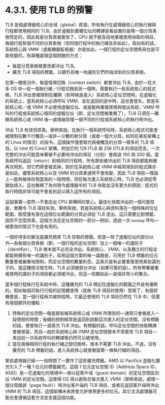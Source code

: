 # 4.3.1. 使用 TLB 的預警

TLB 是個處理器核心的全域（global）資源。所有執行在處理器核心的執行緒與行程都使用相同的 TLB。由於虛擬到實體位址的轉譯是看設置的是哪一個分頁表樹而定的，因此若是分頁表被更改了，CPU 就不能盲目地重複使用快取的項目。每個行程有個不同的分頁表樹（但同個行程中的執行緒並非如此）。假如有的話，系統核心與 VMM（虛擬機器監視器）亦是如此。一個行程的定址空間佈局也是可能改變的。有兩種處理這個問題的方式：

* 每當分頁表樹被更改都沖出 TLB。
* 擴充 TLB 項目的標籤，以額外且唯一地識別它們所指涉到的分頁表樹。

在第一種情況中，每當情境切換（context switch）都會沖出 TLB。由於––在大多 OS 中––從一個執行緒／行程切換到另一個時，需要執行一些系統核心的程式碼，TLB 沖出會被限制在離開（有時候是進入）系統核心定址空間時。在虛擬化的系統上，當系統核心必須呼叫 VMM、並在返回的途中時，這也會發生。若是系統核心和／或 VMM 不必使用虛擬位址、或是能夠重複使用與發出系統／VMM 呼叫的行程或系統核心相同的虛擬位址（即，定址空間被重疊了），TLB 只須在––離開系統核心或 VMM 後––處理器恢復一個不同的行程或系統核心的執行時沖出。

沖出 TLB 有效但昂貴。舉例來說，在執行一個系統呼叫時，系統核心程式可能會被限制在數千行觸及––或許––少數的新分頁（或者一個大分頁，如同在某些架構上的 Linux 的情況）的指令。這個操作僅會取代與被觸及的分頁一樣多的 TLB 項目。以 Intel 的 Core2 架構、附加它的 128 ITLB 與 256 DTLB 的項目而言，一次完整的沖出可能意味著被不必要地沖出的項目（分別）會超過 100 與 200 個。當系統呼叫返回（return）到相同的行程時，所有那些被沖出的 TLB 項目都能夠被再次用到，但它們將會被丟掉。對於在系統核心或 VMM 中經常用到的程式碼亦是如此。儘管系統核心以及 VMM 的分頁表通常不會改變，因此 TLB 項目––理論上––能夠被保存相當長的一段時間，但在每次進入系統核心時，TLB 也必須從零開始填入。這也解釋了為何現今處理器中的 TLB 快取並沒有更大的原因：程式的執行時間非常可能不會長到足以填入這所有的項目。

這個事實––當然––不會逃出 CPU 架構師的掌心。最佳化快取沖出的一個可能性是，單獨令 TLB 項目失效。舉例來說，若是系統核心與資料落在一個特殊的位址範圍，那麼僅有落在這個位址範圍的分頁必須從 TLB 逐出。這只需要比對標籤，因而不怎麼昂貴。這個方法在定址空間的一部分––例如，透過一次 `munmap` 呼叫––被更改的情況下也是有用的。

一個好得多的解法是擴充用來 TLB 存取的標籤。若是––除了虛擬位址的部分以外––為每個分頁表樹（即，一個行程的定址空間）加上一個唯一的識別子（identifier），TLB 根本就不必完全沖出。系統核心、VMM、以及獨立的行程全都能夠擁有唯一的識別子。採用這個方案的唯一議題是，可用於 TLB 標籤的位元數量會被嚴重地限制，而定址空間的數量則否。這表示是有必要重複使用某些識別子的。當這種情況發生時，TLB 必須被部分沖出（如果可能的話）。所有帶著被重複使用的識別子的項目都必須被沖出，但這––但願如此––是個非常小的集合。

當多個行程執行在系統中時，這種擴充的 TLB 標記在虛擬化的範圍之外是有優勢的。假如每個可執行行程的記憶體使用（是故 TLB 項目的使用）受限了，有個好機會是，當一個行程再次被排程時，它最近使用的 TLB 項目仍然在 TLB 中。但還有兩個額外的優點：

1. 特殊的定址空間––像是那些被系統核心或 VMM 所用到的––通常只會被進入一段很短的時間；後續的控制經常是返回到啟動這次進入的定址空間。沒有標籤的話，便會執行一或兩次 TLB 沖出。有標籤的話，呼叫定址空間的快取轉譯會被保留，而且––由於系統核心與 VMM 定址空間根本不常更改 TLB 項目––來自前一次系統呼叫的轉譯等仍然可以被使用。
2. 當在兩條相同行程的執行緒之間切換時，根本不需要 TLB 沖出。不過，沒有擴充的 TLB 標籤的話，進入系統核心就會銷毀第一條執行緒的項目。

某些處理器已經––一段時間了––實作了這些擴充標籤。AMD 以 Pacifica 虛擬化擴充引入了一種 1 位元的標籤擴充。這個 1 位元定址空間 ID（Address Space ID，ASID）是––在虛擬化的情境中––用以從客戶域（guest domain）的定址空間區別出 VMM 的定址空間。這使得 OS 得以避免在每次進入 VMM（舉例來說，處理一個分頁錯誤〔page fault〕）時沖出客戶端的 TLB 項目、或者在返回客戶端時沖出 VMM 的 TLB 項目。這個架構未來將會允許使用更多的位元。其它主流處理器可能也會遵循這套方法並支援這個功能。

